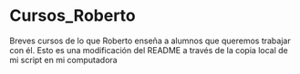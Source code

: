 # Cursos_Roberto
Breves cursos de lo que Roberto enseña a alumnos que queremos trabajar con él.
Esto es una modificación del README a través de la copia local de mi script en mi computadora


